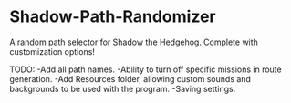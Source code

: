 # Shadow-Path-Randomizer
A random path selector for Shadow the Hedgehog. Complete with customization options!

TODO:
-Add all path names.
-Ability to turn off specific missions in route generation.
-Add Resources folder, allowing custom sounds and backgrounds to be used with the program.
-Saving settings.
